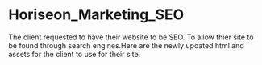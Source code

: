 # Horiseon_Marketing_SEO
The client requested to have their website to be SEO. To allow thier site to be found through search engines.Here are the newly updated html and assets for the client to use for their site.
